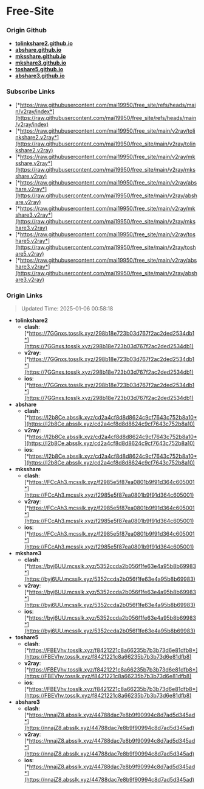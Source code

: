 # Free-Site

### Origin Github

- [**tolinkshare2.github.io**](https://github.com/tolinkshare2/tolinkshare2.github.io)
- [**abshare.github.io**](https://github.com/abshare/abshare.github.io)
- [**mksshare.github.io**](https://github.com/mksshare/mksshare.github.io)
- [**mkshare3.github.io**](https://github.com/mkshare3/mkshare3.github.io)
- [**toshare5.github.io**](https://github.com/toshare5/toshare5.github.io)
- [**abshare3.github.io**](https://github.com/abshare3/abshare3.github.io)

### Subscribe Links

- [*https://raw.githubusercontent.com/mai19950/free_site/refs/heads/main/v2ray/index*](https://raw.githubusercontent.com/mai19950/free_site/refs/heads/main/v2ray/index)
- [*https://raw.githubusercontent.com/mai19950/free_site/main/v2ray/tolinkshare2.v2ray*](https://raw.githubusercontent.com/mai19950/free_site/main/v2ray/tolinkshare2.v2ray)
- [*https://raw.githubusercontent.com/mai19950/free_site/main/v2ray/mksshare.v2ray*](https://raw.githubusercontent.com/mai19950/free_site/main/v2ray/mksshare.v2ray)
- [*https://raw.githubusercontent.com/mai19950/free_site/main/v2ray/abshare.v2ray*](https://raw.githubusercontent.com/mai19950/free_site/main/v2ray/abshare.v2ray)
- [*https://raw.githubusercontent.com/mai19950/free_site/main/v2ray/mkshare3.v2ray*](https://raw.githubusercontent.com/mai19950/free_site/main/v2ray/mkshare3.v2ray)
- [*https://raw.githubusercontent.com/mai19950/free_site/main/v2ray/toshare5.v2ray*](https://raw.githubusercontent.com/mai19950/free_site/main/v2ray/toshare5.v2ray)
- [*https://raw.githubusercontent.com/mai19950/free_site/main/v2ray/abshare3.v2ray*](https://raw.githubusercontent.com/mai19950/free_site/main/v2ray/abshare3.v2ray)

### Origin Links

> Updated Time: 2025-01-06 00:58:18

- **tolinkshare2**
  - **clash**: [*https://7GGnxs.tosslk.xyz/298b18e723b03d767f2ac2ded2534db1*](https://7GGnxs.tosslk.xyz/298b18e723b03d767f2ac2ded2534db1)
  - **v2ray**: [*https://7GGnxs.tosslk.xyz/298b18e723b03d767f2ac2ded2534db1*](https://7GGnxs.tosslk.xyz/298b18e723b03d767f2ac2ded2534db1)
  - **ios**: [*https://7GGnxs.tosslk.xyz/298b18e723b03d767f2ac2ded2534db1*](https://7GGnxs.tosslk.xyz/298b18e723b03d767f2ac2ded2534db1)
- **abshare**
  - **clash**: [*https://l2b8Ce.absslk.xyz/cd2a4cf8d8d8624c9cf7643c752b8a10*](https://l2b8Ce.absslk.xyz/cd2a4cf8d8d8624c9cf7643c752b8a10)
  - **v2ray**: [*https://l2b8Ce.absslk.xyz/cd2a4cf8d8d8624c9cf7643c752b8a10*](https://l2b8Ce.absslk.xyz/cd2a4cf8d8d8624c9cf7643c752b8a10)
  - **ios**: [*https://l2b8Ce.absslk.xyz/cd2a4cf8d8d8624c9cf7643c752b8a10*](https://l2b8Ce.absslk.xyz/cd2a4cf8d8d8624c9cf7643c752b8a10)
- **mksshare**
  - **clash**: [*https://FCcAh3.mcsslk.xyz/f2985e5f87ea0801b9f91d364c605001*](https://FCcAh3.mcsslk.xyz/f2985e5f87ea0801b9f91d364c605001)
  - **v2ray**: [*https://FCcAh3.mcsslk.xyz/f2985e5f87ea0801b9f91d364c605001*](https://FCcAh3.mcsslk.xyz/f2985e5f87ea0801b9f91d364c605001)
  - **ios**: [*https://FCcAh3.mcsslk.xyz/f2985e5f87ea0801b9f91d364c605001*](https://FCcAh3.mcsslk.xyz/f2985e5f87ea0801b9f91d364c605001)
- **mkshare3**
  - **clash**: [*https://byj6UU.mcsslk.xyz/5352ccda2b056f1fe63e4a95b8b69983*](https://byj6UU.mcsslk.xyz/5352ccda2b056f1fe63e4a95b8b69983)
  - **v2ray**: [*https://byj6UU.mcsslk.xyz/5352ccda2b056f1fe63e4a95b8b69983*](https://byj6UU.mcsslk.xyz/5352ccda2b056f1fe63e4a95b8b69983)
  - **ios**: [*https://byj6UU.mcsslk.xyz/5352ccda2b056f1fe63e4a95b8b69983*](https://byj6UU.mcsslk.xyz/5352ccda2b056f1fe63e4a95b8b69983)
- **toshare5**
  - **clash**: [*https://FBEVhv.tosslk.xyz/f8421221c8a66235b7b3b73d6e81dfb8*](https://FBEVhv.tosslk.xyz/f8421221c8a66235b7b3b73d6e81dfb8)
  - **v2ray**: [*https://FBEVhv.tosslk.xyz/f8421221c8a66235b7b3b73d6e81dfb8*](https://FBEVhv.tosslk.xyz/f8421221c8a66235b7b3b73d6e81dfb8)
  - **ios**: [*https://FBEVhv.tosslk.xyz/f8421221c8a66235b7b3b73d6e81dfb8*](https://FBEVhv.tosslk.xyz/f8421221c8a66235b7b3b73d6e81dfb8)
- **abshare3**
  - **clash**: [*https://nnajZ8.absslk.xyz/44788dac7e8b9f90994c8d7ad5d345ad*](https://nnajZ8.absslk.xyz/44788dac7e8b9f90994c8d7ad5d345ad)
  - **v2ray**: [*https://nnajZ8.absslk.xyz/44788dac7e8b9f90994c8d7ad5d345ad*](https://nnajZ8.absslk.xyz/44788dac7e8b9f90994c8d7ad5d345ad)
  - **ios**: [*https://nnajZ8.absslk.xyz/44788dac7e8b9f90994c8d7ad5d345ad*](https://nnajZ8.absslk.xyz/44788dac7e8b9f90994c8d7ad5d345ad)
